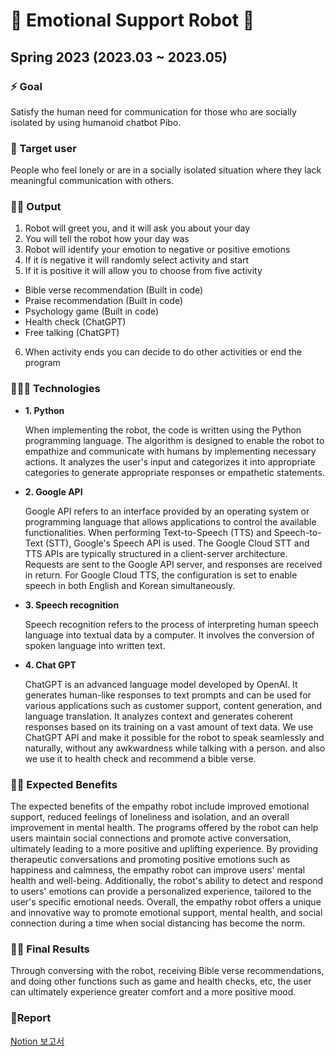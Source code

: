 # 🤖 Emotional Support Robot 🤖
## Spring 2023 (2023.03 ~ 2023.05)


### ⚡️ Goal 
Satisfy the human need for communication for those who are socially isolated by using humanoid chatbot Pibo.
### 👤 Target user 
People who feel lonely or are in a socially isolated situation where they lack meaningful communication with others.

### 🤛🏻 Output 
1. Robot will greet you, and it will ask you about your day
2. You will tell the robot how your day was
3. Robot will identify your emotion to negative or positive emotions 
4. If it is negative it will randomly select activity and start
5. If it is positive it will allow you to choose from five activity
  + Bible verse recommendation (Built in code)
  + Praise recommendation (Built in code)
  + Psychology game (Built in code) 
  + Health check (ChatGPT)
  + Free talking (ChatGPT)
6. When activity ends you can decide to do other activities or end the program

### 👩🏻‍💻 Technologies

- **1. Python**
    
    When implementing the robot, the code is written using the Python programming language. The algorithm is designed to enable the robot to empathize and communicate with humans by implementing necessary actions. It analyzes the user's input and categorizes it into appropriate categories to generate appropriate responses or empathetic statements.
    
- **2. Google API**
    
    Google API refers to an interface provided by an operating system or programming language that allows applications to control the available functionalities. When performing Text-to-Speech (TTS) and Speech-to-Text (STT), Google's Speech API is used. The Google Cloud STT and TTS APIs are typically structured in a client-server architecture. Requests are sent to the Google API server, and responses are received in return. For Google Cloud TTS, the configuration is set to enable speech in both English and Korean simultaneously.
    
- **3. Speech recognition**
    
    Speech recognition refers to the process of interpreting human speech language into textual data by a computer. It involves the conversion of spoken language into written text.
    
- **4. Chat GPT**
    
    ChatGPT is an advanced language model developed by OpenAI. It generates human-like responses to text prompts and can be used for various applications such as customer support, content generation, and language translation. It analyzes context and generates coherent responses based on its training on a vast amount of text data. We use ChatGPT API and make it possible for the robot to speak seamlessly and naturally, without any awkwardness while talking with a person. and also we use it to health check and recommend a bible verse.
    

### 👍🏻 Expected Benefits
The expected benefits of the empathy robot include improved emotional support, reduced feelings of loneliness and isolation, and an overall improvement in mental health. The programs offered by the robot can help users maintain social connections and promote active conversation, ultimately leading to a more positive and uplifting experience. By providing therapeutic conversations and promoting positive emotions such as happiness and calmness, the empathy robot can improve users' mental health and well-being. Additionally, the robot's ability to detect and respond to users' emotions can provide a personalized experience, tailored to the user's specific emotional needs. Overall, the empathy robot offers a unique and innovative way to promote emotional support, mental health, and social connection during a time when social distancing has become the norm.

    
### 🙌🏻 Final Results
Through conversing with the robot, receiving Bible verse recommendations, and doing other functions such as game and health checks, etc, the user can ultimately experience greater comfort and a more positive mood. 


### 📑Report
[Notion 보고서](https://handonghci.notion.site/Emotional-Support-Robot-b5d52235459c4259a83db8b3060e5aff)
